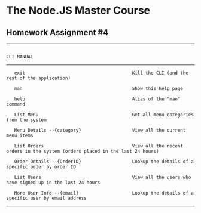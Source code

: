 # The Node.JS Master Course

## Homework Assignment #4

--------------------------------------------------------------------------------------------------------------------------------------------------------------------------------------------------------------------------
                                                                                                        CLI MANUAL
--------------------------------------------------------------------------------------------------------------------------------------------------------------------------------------------------------------------------


       exit                                        Kill the CLI (and the rest of the application)

       man                                         Show this help page

       help                                        Alias of the "man" command

       List Menu                                   Get all menu categories from the system

       Menu Details --{category}                   View all the current menu items

       List Orders                                 View all the recent orders in the system (orders placed in the last 24 hours)

       Order Details --{OrderID}                   Lookup the details of a specific order by order ID

       List Users                                  View all the users who have signed up in the last 24 hours

       More User Info --{email}                    Lookup the details of a specific user by email address


--------------------------------------------------------------------------------------------------------------------------------------------------------------------------------------------------------------------------